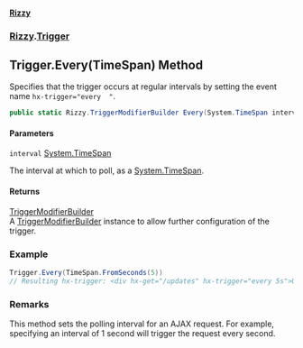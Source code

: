 #### [Rizzy](index 'index')
### [Rizzy](Rizzy 'Rizzy').[Trigger](Rizzy.Trigger 'Rizzy.Trigger')

## Trigger.Every(TimeSpan) Method

Specifies that the trigger occurs at regular intervals by setting the event name `hx-trigger="every  "`.

```csharp
public static Rizzy.TriggerModifierBuilder Every(System.TimeSpan interval);
```
#### Parameters

<a name='Rizzy.Trigger.Every(System.TimeSpan).interval'></a>

`interval` [System.TimeSpan](https://docs.microsoft.com/en-us/dotnet/api/System.TimeSpan 'System.TimeSpan')

The interval at which to poll, as a [System.TimeSpan](https://docs.microsoft.com/en-us/dotnet/api/System.TimeSpan 'System.TimeSpan').

#### Returns
[TriggerModifierBuilder](Rizzy.TriggerModifierBuilder 'Rizzy.TriggerModifierBuilder')  
A [TriggerModifierBuilder](Rizzy.TriggerModifierBuilder 'Rizzy.TriggerModifierBuilder') instance to allow further configuration of the trigger.

### Example
  
```csharp  
Trigger.Every(TimeSpan.FromSeconds(5))  
// Resulting hx-trigger: <div hx-get="/updates" hx-trigger="every 5s">Update Every 5s</div>  
```

### Remarks
This method sets the polling interval for an AJAX request. For example, specifying an interval of 1 second will trigger the request every second.